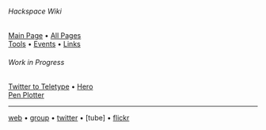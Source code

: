 ###### Hackspace Wiki

[Main Page](https://github.com/snhack/snhack.github.com/wiki) • [All Pages](_pages)  
[Tools](Tools) • [Events](Events) • [Links](Links)

###### Work in Progress

[Twitter to Teletype](Twitter-to-Teletype) • [Hero](Hero)  
[Pen Plotter](Pen-plotter)



---

[web] • [group] • [twitter] • [tube] • [flickr]

[web]: http://swindon.hackspace.org.uk/
[group]: http://groups.google.com/group/swindon-hackspace
[twitter]: http://twitter.com/snhack
[youtube]: http://www.youtube.com/user/snhackspace
[flickr]: https://www.flickr.com/groups/swindon-hackspace/
[book]: https://www.facebook.com/swindon.hackspace
[git]: https://github.com/snhack